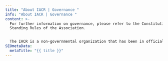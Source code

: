 ```yaml
---
title: "About IACR | Governance "
info: "About IACR | Governance "
content: >-
  For further information on governance, please refer to the Constitution and
  Standing Rules of the Association. 


  The IACR is a non-governmental organization that has been in official relations with the World Health Organization since January 1979 and is a registered association in France (RNA# W691103449). The Officers of the Association make up the Executive Board and include the President and President-Elect, Executive Secretary (Ex-Officio - appointed by the Director, IARC), Treasurer (Ex-Officio - nominated by the IACR Executive Board and approved by the Board of Directors, see below).
SEOmetaData:
  metaTitle: "{{ title }}"
---
```

